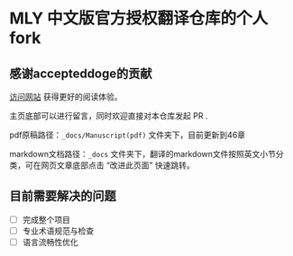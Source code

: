 # MLY 中文版官方授权翻译仓库的个人fork
## 感谢accepteddoge的贡献

[访问网站](https://accepteddoge.github.io/machine-learning-yearning-cn/) 获得更好的阅读体验。

主页底部可以进行留言，同时欢迎直接对本仓库发起 PR . 

pdf原稿路径：`_docs/Manuscript(pdf)` 文件夹下，目前更新到46章

markdown文档路径：`_docs` 文件夹下，翻译的markdown文件按照英文小节分类，可在网页文章底部点击 “改进此页面” 快速跳转。

## 目前需要解决的问题

- [ ] 完成整个项目
- [ ] 专业术语规范与检查
- [ ] 语言流畅性优化
